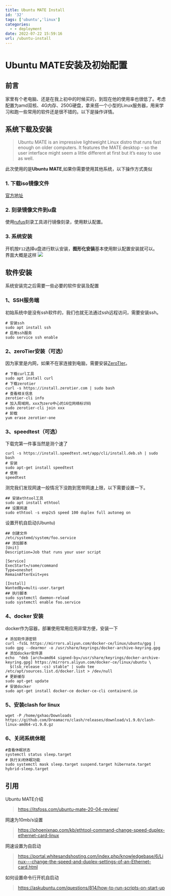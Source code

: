 ```yaml
---
title: Ubuntu MATE Install
id: '32'
tags: ['ubuntu','linux']
categories:
  - - deployment
date: 2022-07-22 15:59:16
url: /ubuntu-install
---
```


# Ubuntu MATE安装及初始配置
## 前言
家里有个老电脑、还是在我上初中的时候买的，到现在他的使用率也很低了。考虑配置为amd双核、4G内存、250G硬盘，拿来搭一个小型的Linux服务器，用来学习和跑一些常用的软件还是很不错的。以下是操作详情。

## 系统下载及安装
> Ubuntu MATE is an impressive lightweight Linux distro that runs fast enough on older computers. It features the MATE desktop – so the user interface might seem a little different at first but it’s easy to use as well.

此次使用的是**Ubuntu MATE**,如果你需要使用其他系统，以下操作方式类似
### 1. 下载iso镜像文件
[官方地址](https://ubuntu-mate.org/download/amd64/)
### 2. 刻录镜像文件到u盘
使用[rufus](https://rufus.ie/en/)刻录工具进行镜像刻录，使用默认配置。
### 3. 系统安装
开机按`F12`选择u盘进行默认安装，**图形化安装**基本使用默认配置安装就可以。  
界面大概是这样
![](https://note.youdao.com/yws/api/personal/file/129741D0E59A44EB9969ADFDDB1A010F?method=download&shareKey=c36fcbdab60d0ee03411abcd6efe0778)
## 软件安装
系统安装完之后需要一些必要的软件安装及配置
### 1、SSH服务端
初始系统中是没有ssh软件的，我们也就无法通过ssh远程访问，需要安装ssh。
```
# 安装ssh
sudo apt install ssh
# 启用ssh服务
sudo service ssh enable
```
### 2、zeroTier安装（可选）
因为家里是内网，如果不在家连接到电脑，需要安装[ZeroTIer](https://www.zerotier.com/download/)。
```
# 下载curl工具
sudo apt install curl
# 下载zerotier
curl -s https://install.zerotier.com | sudo bash
# 查看相关信息
zerotier-cli info
# 加入局域网，xxx为zero中心的16位网络标识码
sudo zerotier-cli join xxx
# 卸载
yum erase zerotier-one
```
### 3、speedtest（可选）
下载完第一件事当然是测个速了
```
curl -s https://install.speedtest.net/app/cli/install.deb.sh | sudo bash
# 安装
sudo apt-get install speedtest
# 使用
speedtest
``` 
测完我们发现网速一般情况下没跑到宽带网速上限，以下需要设置一下。
```
## 安装ethtool工具
sudo apt install ethtool
## 设置网速
sudo ethtool -s enp2s5 speed 100 duplex full autoneg on
```
设置开机自启动(Ubuntu)
```
## 创建文件
/etc/systemd/system/foo.service
## 添加脚本
[Unit]
Description=Job that runs your user script

[Service]
ExecStart=/some/command
Type=oneshot
RemainAfterExit=yes

[Install]
WantedBy=multi-user.target
## 执行脚本
sudo systemctl daemon-reload
sudo systemctl enable foo.service
```

### 4、docker 安装
docker作为容器，部署使用常用应用非常方便，安装一下
```
# 添加软件源密钥
curl -fsSL https://mirrors.aliyun.com/docker-ce/linux/ubuntu/gpg | sudo gpg --dearmor -o /usr/share/keyrings/docker-archive-keyring.gpg
# 添加docker软件源
echo  "deb [arch=amd64 signed-by=/usr/share/keyrings/docker-archive-keyring.gpg] https://mirrors.aliyun.com/docker-ce/linux/ubuntu \
  $(lsb_release -cs) stable" | sudo tee /etc/apt/sources.list.d/docker.list > /dev/null
# 更新缓存
sudo apt-get update
# 安装docker
sudo apt-get install docker-ce docker-ce-cli containerd.io

```
### 5、安装clash for linux
```
wget -P /home/gxhao/Downloads https://github.com/Dreamacro/clash/releases/download/v1.9.0/clash-linux-amd64-v1.9.0.gz
``` 
### 6、关闭系统休眠
```
#查看休眠状态
systemctl status sleep.target
# 执行关闭休眠功能
sudo systemctl mask sleep.target suspend.target hibernate.target hybrid-sleep.target
```


## 引用
Ubuntu MATE介绍
> https://itsfoss.com/ubuntu-mate-20-04-review/  

网速为10mb/s设置
> https://phoenixnap.com/kb/ethtool-command-change-speed-duplex-ethernet-card-linux

网速设置为自启动
> https://portal.whitesandshosting.com/index.php/knowledgebase/6/Linux---change-the-speed-and-duplex-settings-of-an-Ethernet-card.html

如何设置命令行开机自启动
> https://askubuntu.com/questions/814/how-to-run-scripts-on-start-up